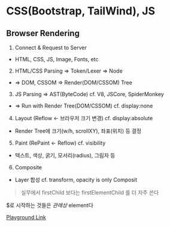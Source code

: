# CSS(Bootstrap, TailWind), JS

## Browser Rendering
1. Connect & Request to Server
  - HTML, CSS, JS, Image, Fonts, etc
2. HTML/CSS Parsing ⇒ Token/Lexer ⇒ Node
  - ⇒ DOM, CSSOM ⇒ Render(DOM/CSSOM) Tree
3. JS Parsing ⇒ AST(ByteCode)        cf. V8, JSCore, SpiderMonkey
  - ⇒ Run with Render Tree(DOM/CSSOM)     cf. display:none
4. Layout (Reflow ← 브라우저 크기 변경)       cf. display:absolute
  - Render Tree에 크기(w/h, scrollXY), 좌표(위치) 등 결정
5. Paint (RePaint ← Reflow)               cf. visibility
  - 텍스트, 색상, 굵기, 모서리(radius), 그림자 등
6. Composite                  
  - Layer 합성                   cf. transform, opacity is only Composit


> 실무에서 firstChild 보다는 firstElementChild 를 더 자주 쓴다

$로 시작하는 것들은 *관례상* element다 

[Playground Link](https://www.typescriptlang.org/play/?#code/MYewdgzgLgBBBccoCcCWYDmMC8MDkAhgEbB4DcAUBAHQA2ApplABaUUOwCeiYArgLZF6ySpxwwAjACYAzJVCQQDOiAwAKCABoYnAJRkgA)
